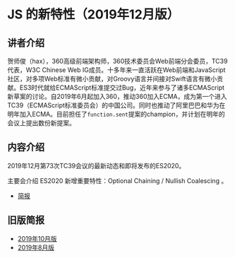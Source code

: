 # JS 的新特性（2019年12月版）

## 讲者介绍

贺师俊（hax），360高级前端架构师，360技术委员会Web前端分会委员，TC39代表，W3C Chinese Web IG成员。十多年来一直活跃在Web前端和JavaScript社区，对多项Web标准有微小贡献，对Groovy语言并间接对Swift语言有微小贡献。ES3时代就给ECMAScript标准提交过Bug，近年来参与了诸多ECMAScript新草案的讨论。自2019年6月起加入360，推动360加入ECMA，成为第一个进入TC39（ECMAScript标准委员会）的中国公司。同时也推动了阿里巴巴和华为在明年加入ECMA。目前担任了`function.sent`提案的champion，并计划在明年的会议上提出数份新提案。

## 内容介绍

2019年12月第73次TC39会议的最新动态和即将发布的ES2020。

主要会介绍 ES2020 新增重要特性：Optional Chaining / Nullish Coalescing 。

- [简报](slide?devfest)

## 旧版简报

- [2019年10月版](slide?qcon)
- [2019年8月版](slide)
